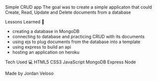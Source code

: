 Simple CRUD app
The goal was to create a simple applicaton that could Create, Read, Update and Delete documents from a database

Lessons Learned 💭
- creating a database in MongoDB
- connecting to database and practicing CRUD with its documents
- using ejs to plug documents from the database into a template
- using express to build an api
- hosting an application on heroku

Tech Used 💻
HTML5 CSS3 JavaScript MongoDB Express Node

Made by
Jordan Veloso